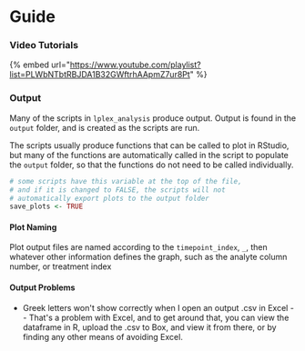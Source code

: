 # Guide

### Video Tutorials

{% embed url="https://www.youtube.com/playlist?list=PLWbNTbtRBJDA1B32GWftrhAApmZ7ur8Pt" %}

### Output

Many of the scripts in `lplex_analysis` produce output. Output is found in the `output` folder, and is created as the scripts are run.

The scripts usually produce functions that can be called to plot in RStudio, but many of the functions are automatically called in the script to populate the `output` folder, so that the functions do not need to be called individually.

```r
# some scripts have this variable at the top of the file,
# and if it is changed to FALSE, the scripts will not
# automatically export plots to the output folder
save_plots <- TRUE
```

#### Plot Naming

Plot output files are named according to the `timepoint_index`, `_`, then whatever other information defines the graph, such as the analyte column number, or treatment index

#### Output Problems

* Greek letters won't show correctly when I open an output .csv in Excel -- That's a problem with Excel, and to get around that, you can view the dataframe in R, upload the .csv to Box, and view it from there, or by finding any other means of avoiding Excel.
